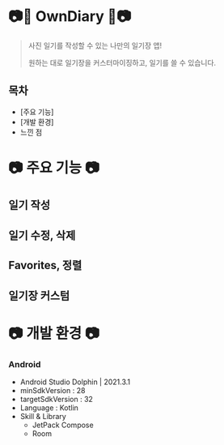 # 📷📘 OwnDiary 📘📷
> 사진 일기를 작성할 수 있는 나만의 일기장 앱!
> 
> 원하는 대로 일기장을 커스터마이징하고, 일기를 쓸 수 있습니다.

## 목차
- [주요 기능]
- [개발 환경]
- 느낀 점

# 📷 주요 기능 📷
## 일기 작성

## 일기 수정, 삭제

## Favorites, 정렬

## 일기장 커스텀

# 📷 개발 환경 📷
### Android
- Android Studio Dolphin | 2021.3.1
- minSdkVersion : 28
- targetSdkVersion : 32
- Language : Kotlin
- Skill & Library
  - JetPack Compose
  - Room